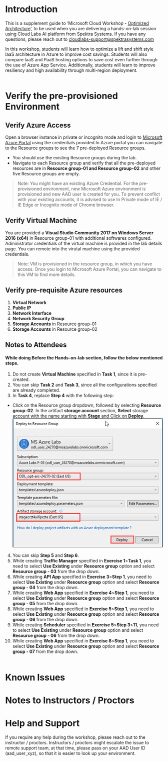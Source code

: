 # Introduction

This is a supplement guide to ‘Microsoft Cloud Workshop - [Optimized Architecture](https://github.com/Microsoft/MCW-Optimized-architecture/blob/master/Hands-on%20lab/HOL%20step-by-step%20-%20Optimized%20architecture.md)’, to be used when you are delivering a hands-on-lab session using Cloud Labs AI platform from Spektra Systems. If you have any questions, please reach out to cloudlabs-support@spektrasystems.com

In this workshop, students will learn how to optimize a lift and shift style IaaS architecture in Azure to improve cost
savings. Students will also compare IaaS and PaaS hosting options to save cost even further through the use of Azure
App Service. Additionally, students will learn to improve resiliency and high availability through multi-region
deployment.</br></br>

# Verify the pre-provisioned Environment

## Verify Azure Access

Open a browser instance in private or incognito mode and login to [Microsoft Azure Portal](https://portal.azure.com) using the credentials provided.In Azure portal you can navigate to the Resource groups to see the 7 pre-deployed Resource groups.
* You should use the existing Resource groups during the lab.
* Navigate to each Resource group and verify that all the pre-deployed resources are in **Resource group-01 and Resource group-02** and other five Resource groups are empty.

> Note: You might have an existing Azure Credential. For the pre-provisioned environment, new Microsoft Azure environment is provisioned and new AAD user is created for you. To prevent conflict with your existing accounts, it is advised to use In Private mode of IE / IE Edge or Incognito mode of Chrome browser.

## Verify Virtual Machine
You are provided a **Visual Studio Community 2017 on Windows Server 2016 (x64)** in Resource group-01 with additional softwares configured. Administrator credentials of the virtual machine is provided in the lab details page. You can remote into the virutal machine using the provided credentials.

> Note: VM is provisioned in the resource group, in which you have access. Once you login to Microsoft Azure Portal, you can navigate to this VM to find more details.
## Verify pre-requisite Azure resources 
1. **Virtual Network**
2. **Public IP**
3. **Network Interface**
4. **Network Security Group** 
5. **Storage Accounts** in Resource group-01
6. **Storage Accounts** in Resource group-02

## Notes to Attendees
#### While doing **Before the Hands-on-lab** section, follow the below mentioned steps.
1. Do not create **Virtual Machine** specified in **Task 1**, since it is pre-created.
2. You can skip **Task 2** and **Task 3**, since all the configurations specified are already completed. 
3. In **Task 4**, replace **Step 4** with the following step:
* Click on the Resource group dropdown, followed by selecting **Resource group-02**. In the artifact **storage account** section, **Select** storage account with the name starting with **Stage** and Click on **Deploy**.
![alt text](images/image-01.jpg)
4. You can skip **Step 5** and **Step 6**.
5. While creating **Traffic Manager** specified in **Exercise 1**>**Task 1**, you need to select **Use Existing** under **Resource group** option and select **Resource group - 03** from the drop down.
6. While creating **API App** specified in **Exercise 3**>**Step 1**, you need to select **Use Existing** under **Resource group** option and select **Resource group - 04** from the drop down.
7. While creating **Web App** specified in **Exercise 4**>**Step 1**, you need to select **Use Existing** under **Resource group** option and select **Resource group - 05** from the drop down.
8. While creating **Web App** specified in **Exercise 5**>**Step 1**, you need to select **Use Existing** under **Resource group** option and select **Resource group - 06** from the drop down.
9. While creating **Scheduler** specified in **Exercise 5**>**Step 3**>**11**, you need to select **Use Existing** under **Resource group** option and select **Resource group - 06** from the drop down.
10. While creating **Web App** specified in **Exercise 8**>**Step 1**, you need to select **Use Existing** under **Resource group** option and select **Resource group - 07** from the drop down.</br></br>
# Known Issues

# Notes to Instructors / Proctors

# Help and Support

If you require any help during the workshop, please reach out to the instructor / proctors. Instructors / proctors might escalate the issue to remote support team, at that time, please pass on your AAD User ID (aad_user_xyz), so that it is easier to look up your environment.

